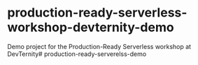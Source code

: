 # production-ready-serverless-workshop-devternity-demo

Demo project for the Production-Ready Serverless workshop at DevTernity# production-ready-serverelss-demo
